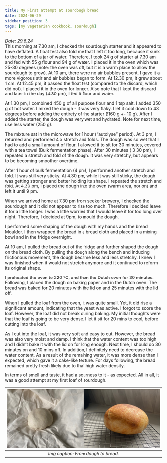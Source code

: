 ```yaml
---
title: My First attempt at sourdough bread
date: 2024-06-29
sidebar_position: 3
tags: [my vegetarian cookbook, sourdough]
---
```

*Date: 29.6.24* <br/>
This morning at 7.30 am, I checked the sourdough starter and it appeared to have deflated. A float test also told me that I left it too long, because it sunk to the bottom of a jar of water. Therefore, I took 24 g of starter at 7.30 am and fed with 55 g flour and 94 g of water. I placed it in the oven which was 25-30 degrees (note: the oven was off, but it is a warm place to allow the sourdough to grow). At 10 am, there were no air bubbles present. I gave it a more vigorous stir and air bubbles began to form. At 12.30 pm, it grew about 1 cm. At 12.45 pm, it passed the float test (compared to the discard, which did not). I placed it in the oven for longer. Also note that I kept the discard and later in the day (4.30 pm), I fed it flour and water.   

At 1.30 pm, I combined 450 g of all purpose flour and 1 tsp salt. I added 350 g of hot water. I mixed the dough - it was very flaky. I let it cool down to 43 degrees before adding the entirety of the starter (!160 g +- 10 g). After I added the starter, the dough was very wet and hydrated. Note for next time, use less water (250 g). 

The mixture sat in the microwave for 1 hour (“autolyse” period). At 3 pm, I returned and performed 4 x stretch and folds. The dough was so wet that I had to add a small amount of flour. I allowed it to sit for 30 minutes, covered with a tea towel (Bulk fermentation phase). After 30 minutes ( 3 30 pm), I repeated a stretch and fold of the dough. It was very stretchy, but appears to be becoming smoother overtime. 

After 1 hour of bulk fermentation (4 pm), I performed another stretch and fold. It was still very sticky. At 4.30 pm, while it was still sticky, the dough was getting stronger and better holding its shape. I repeated the stretch and fold. At 4.30 pm, I placed the dough into the oven (warm area, not on) and left it until 9 pm. 

When we arrived home at 7.30 pm from seeker brewery, l checked the sourdough and it did not appear to rise too much. Therefore I decided leave it for a little longer. I was a little worried that I would leave it for too long over night. Therefore, I decided at 9pm, to mould the dough. 

I performed some shaping of the dough with my hands and the bread Moulder. I then wrapped the bread in a bread cloth and placed in a mixing bowl and in the fridge overnight. 

At 10 am, I pulled the bread out of the fridge and further shaped the dough on the bread cloth. By pulling the dough along the bench and inducing frictionous movement, the dough became less and less stretchy. I knew I was finished when it would not stretch anymore and it continued to reform its original shape. 

I preheated the oven to 220 °C, and then the Dutch oven for 30 minutes. Following, I placed the dough on baking paper and in the Dutch oven. The bread was baked for 20 minutes with the lid on and 25 minutes with the lid off. 

When I pulled the loaf from the oven, it was quite small. Yet, it did rise a significant amount, indicating that the yeast was active. I forgot to score the loaf. However, the loaf did not break during baking. My initial thoughts were that the loaf is going to be very dense. I let it sit for 20 mins to cool, before cutting into the loaf.

As I cut into the loaf, it was very soft and easy to cut. However, the bread was also very moist and damp. I think that the water content was too high and I didn’t bake it with the lid on for long enough. Next time, I should do 30 minutes on and 10 mins off. In addition, I definitely need to decrease the water content. As a result of the remaining water, it was more dense than I expected, which gave it a cake-like texture. For days following, the bread remained pretty fresh likely due to that high water density.  

In terms of smell and taste, it had a sourness to it - as expected. All in all, it was a good attempt at my first loaf of sourdough. 

|![](./img/dough-to-bread.jpeg)|
|:---:|
|*Img caption: From dough to bread.*|
